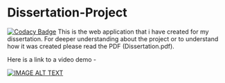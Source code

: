 # Dissertation-Project
[![Codacy Badge](https://api.codacy.com/project/badge/Grade/c43c119be3ac4fa5a048a333eaea975d)](https://www.codacy.com/app/ieuan.walker007/Dissertation-Project?utm_source=github.com&amp;utm_medium=referral&amp;utm_content=IeuanWalker/Dissertation-Project&amp;utm_campaign=Badge_Grade)
This is the web application that i have created for my dissertation.
For deeper understanding about the project or to understand how it was created please read the PDF (Dissertation.pdf).

Here is a link to a video demo -

[![IMAGE ALT TEXT](http://img.youtube.com/vi/luJhd5diDgg/0.jpg)](http://www.youtube.com/watch?v=luJhd5diDgg "Dissertation Project Demo - A Semantic Web Natural Language Proccessing search engine")
